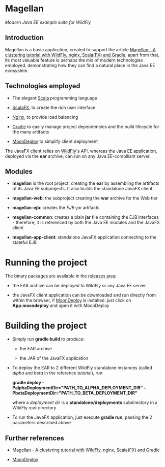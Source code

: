 # Magellan

*Modern Java EE example suite for WildFly*

## Introduction

Magellan is a basic application, created to support the article [Magellan - A clustering tutorial with WildFly, nginx, Scala(FX) and Gradle](http://gianlucacosta.info/wildfly-clustering); apart from that, its most valuable feature is perhaps the mix of modern technologies employed, demonstrating how they can find a natural place in the Java EE ecosystem.


## Technologies employed

* The elegant [Scala](http://scala-lang.org/)  programming language

* [ScalaFX](http://www.scalafx.org/), to create the rich user interface

* [Nginx](http://nginx.org/), to provide load balancing

* [Gradle](http://gradle.org/) to easily manage project dependencies and the build lifecycle for the many artifacts

* [MoonDeploy](https://github.com/giancosta86/moondeploy) to simplify client deployment


The JavaFX client relies on [WildFly](http://wildfly.org/)'s API, whereas the Java EE application, deployed via the **ear** archive, can run on any Java EE-compiliant server.


## Modules

* **magellan** is the root project, creating the **ear** by assembling the artifacts of its Java EE subprojects. It also builds the standalone JavaFX client.

* **magellan-web**: the subproject creating the **war** archive for the Web tier

* **magellan-ejb**: creates the *EJB-jar* artifacts

* **magellan-common**: creates a plain **jar** file containing the EJB interfaces - therefore, it is referenced by both the Java EE modules and the JavaFX client

* **magellan-app-client**: standalone JavaFX application connecting to the stateful EJB


# Running the project

The binary packages are available in the [releases area](https://github.com/giancosta86/magellan/releases/latest):

* the EAR archive can be deployed to WildFly or any Java EE server

* the JavaFX client application can be downloaded and run directly from within the browser, if [MoonDeploy](https://github.com/giancosta86/moondeploy) is installed: just click on **App.moondeploy** and open it with MoonDeploy


# Building the project

* Simply run **gradle build** to produce:

  * the EAR archive

  * the JAR of the JavaFX application


* To deploy the EAR to 2 different WildFly standalone instances (called *alpha* and *beta* in the reference tutorial), run:

  **gradle deploy -PalphaDeploymentDir="PATH_TO_ALPHA_DEPLOYMENT_DIR" -PbetaDeploymentDir="PATH_TO_BETA_DEPLOYMENT_DIR"**

  where a *deployment dir* is a **standalone/deployments** subdirectory in a WildFly root directory

* To run the JavaFX application, just execute **gradle run**, passing the 2 parameters described above



## Further references

* [Magellan - A clustering tutorial with WildFly, nginx, Scala(FX) and Gradle](http://gianlucacosta.info/wildfly-clustering)

* [MoonDeploy](https://github.com/giancosta86/moondeploy)
